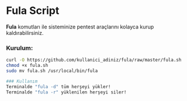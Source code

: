 # Fula Script

**Fula** komutları ile sisteminize pentest araçlarını kolayca kurup kaldırabilirsiniz.

### Kurulum:
```bash
curl -O https://github.com/kullanici_adiniz/fula/raw/master/fula.sh
chmod +x fula.sh
sudo mv fula.sh /usr/local/bin/fula

### Kullanım
Terminalde "fula -d" tüm herşeyi yükler!
Terminalde "fula -r" yüklenilen herşeyi siler!
